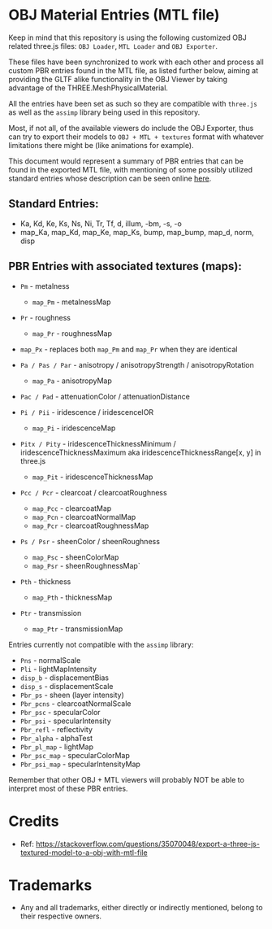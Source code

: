 # OBJ Material Entries (MTL file)

Keep in mind that this repository is using the following customized OBJ related three.js files: `OBJ Loader`, `MTL Loader` and `OBJ Exporter`.

These files have been synchronized to work with each other and process all custom PBR entries found in the MTL file, as listed further below, aiming at providing the GLTF alike functionality in the OBJ Viewer by taking advantage of the THREE.MeshPhysicalMaterial.

All the entries have been set as such so they are compatible with `three.js` as well as the `assimp` library being used in this repository.

Most, if not all, of the available viewers do include the OBJ Exporter, thus can try to export their models to `OBJ + MTL + textures` format with whatever limitations there might be (like animations for example).

This document would represent a summary of PBR entries that can be found in the exported MTL file, with mentioning of some possibly utilized standard entries whose description can be seen online [here](https://paulbourke.net/dataformats/mtl/).

## Standard Entries:

 - Ka, Kd, Ke, Ks, Ns, Ni, Tr, Tf, d, illum, -bm, -s, -o
 - map_Ka, map_Kd, map_Ke, map_Ks, bump, map_bump, map_d, norm, disp

## PBR Entries with associated textures (maps):

 - `Pm` - metalness
   - `map_Pm` - metalnessMap
 - `Pr` - roughness
   - `map_Pr` - roughnessMap
 - `map_Px` - replaces both `map_Pm` and `map_Pr` when they are identical

 - `Pa / Pas / Par` - anisotropy / anisotropyStrength / anisotropyRotation
   - `map_Pa` - anisotropyMap

 - `Pac / Pad` - attenuationColor / attenuationDistance

 - `Pi / Pii` - iridescence / iridescenceIOR
   - `map_Pi` - iridescenceMap
 - `Pitx / Pity` - iridescenceThicknessMinimum / iridescenceThicknessMaximum aka iridescenceThicknessRange[x, y] in three.js
   - `map_Pit` - iridescenceThicknessMap

 - `Pcc / Pcr` - clearcoat / clearcoatRoughness
   - `map_Pcc` - clearcoatMap
   - `map_Pcn` - clearcoatNormalMap
   - `map_Pcr` - clearcoatRoughnessMap

 - `Ps / Psr` - sheenColor / sheenRoughness
   - `map_Psc` - sheenColorMap
   - `map_Psr` - sheenRoughnessMap`

 - `Pth` - thickness
   - `map_Pth` - thicknessMap

 - `Ptr` - transmission
   - `map_Ptr` - transmissionMap

Entries currently not compatible with the `assimp` library:

 - `Pns` - normalScale
 - `Pli` - lightMapIntensity
 - `disp_b` - displacementBias
 - `disp_s` - displacementScale
 - `Pbr_ps` - sheen (layer intensity)
 - `Pbr_pcns` - clearcoatNormalScale
 - `Pbr_psc` - specularColor
 - `Pbr_psi` - specularIntensity
 - `Pbr_refl` - reflectivity
 - `Pbr_alpha` - alphaTest
 - `Pbr_pl_map` - lightMap
 - `Pbr_psc_map` - specularColorMap
 - `Pbr_psi_map` - specularIntensityMap

Remember that other OBJ + MTL viewers will probably NOT be able to interpret most of these PBR entries.

# Credits

 - Ref: https://stackoverflow.com/questions/35070048/export-a-three-js-textured-model-to-a-obj-with-mtl-file

# Trademarks

 - Any and all trademarks, either directly or indirectly mentioned, belong to their respective owners.
